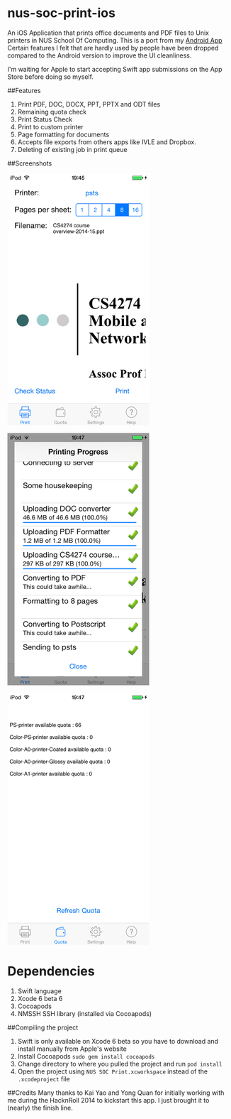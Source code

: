 nus-soc-print-ios
=================

An iOS Application that prints office documents and PDF files to Unix printers in NUS School Of Computing. This is a port from my [Android App](https://github.com/yeokm1/nus-soc-print/) Certain features I felt that are hardly used by people have been dropped compared to the Android version to improve the UI cleanliness. 

I'm waiting for Apple to start accepting Swift app submissions on the App Store before doing so myself.

##Features
1. Print PDF, DOC, DOCX, PPT, PPTX and ODT files
2. Remaining quota check
3. Print Status Check
4. Print to custom printer
5. Page formatting for documents
6. Accepts file exports from others apps like IVLE and Dropbox.
7. Deleting of existing job in print queue


##Screenshots


<a href="url"><img src="screenshots/print.png" align="centre" height="568" width="320" ></a>
<p></p>
<a href="url"><img src="screenshots/printing.png" align="centre" height="568" width="320" ></a>
<p></p>
<a href="url"><img src="screenshots/quota.png" align="centre" height="568" width="320" ></a>
<p></p>

Dependencies
=====
1. Swift language
2. Xcode 6 beta 6
3. Cocoapods
4. NMSSH SSH library (installed via Cocoapods)


##Compiling the project
1. Swift is only available on Xcode 6 beta so you have to download and install manually from Apple's website
2. Install Cocoapods `sudo gem install cocoapods`
3. Change directory to where you pulled the project and run `pod install`
4. Open the project using `NUS SOC Print.xcworkspace` instead of the `.xcodeproject` file

##Credits
Many thanks to Kai Yao and Yong Quan for initially working with me during the HacknRoll 2014 to kickstart this app. I just brought it to (nearly) the finish line.
